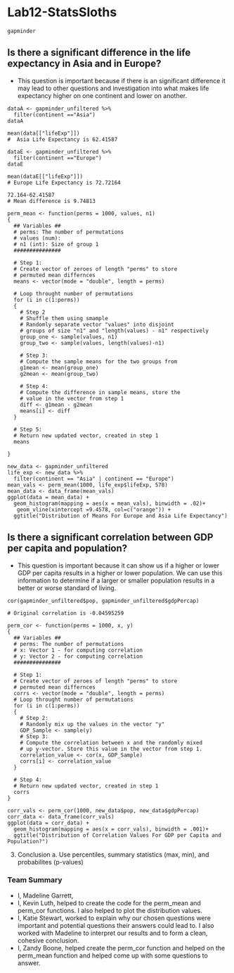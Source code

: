 # Lab12-StatsSloths

```{r}
gapminder
```


## Is there a significant difference in the life expectancy in Asia and in Europe?
* This question is important because if there is an significant difference it may lead to other questions and investigation into what makes life expectancy higher on one continent and lower on another.

```{r}
dataA <- gapminder_unfiltered %>%
  filter(continent =="Asia")
dataA

mean(data[["lifeExp"]])
#  Asia Life Expectancy is 62.41587

dataE <- gapminder_unfiltered %>%
  filter(continent =="Europe")
dataE

mean(dataE[["lifeExp"]])
# Europe Life Expectancy is 72.72164

72.164-62.41587
# Mean difference is 9.74813
```


```{r}
perm_mean <- function(perms = 1000, values, n1)
{
  ## Variables ##
  # perms: The number of permutations 
  # values (num): 
  # n1 (int): Size of group 1
  ###############
  
  # Step 1:
  # Create vector of zeroes of length "perms" to store
  # permuted mean differnces
  means <- vector(mode = "double", length = perms)
  
  # Loop throught number of permutations
  for (i in c(1:perms))
  {
    # Step 2
    # Shuffle them using smample
    # Randomly separate vector "values" into disjoint 
    # groups of size "n1" and "length(values) - n1" respectively
    group_one <- sample(values, n1)
    group_two <- sample(values, length(values)-n1)
    
    # Step 3:
    # Compute the sample means for the two groups from
    g1mean <- mean(group_one)
    g2mean <- mean(group_two)
    
    # Step 4: 
    # Compute the difference in sample means, store the
    # value in the vector from step 1
    diff <- g1mean - g2mean
    means[i] <- diff
  }
  
  # Step 5:
  # Return new updated vector, created in step 1
  means
  
}

new_data <- gapminder_unfiltered
life_exp <- new_data %>%
  filter(continent == "Asia" | continent == "Europe")
mean_vals <- perm_mean(1000, life_exp$lifeExp, 578)
mean_data <- data_frame(mean_vals)
ggplot(data = mean_data) +
  geom_histogram(mapping = aes(x = mean_vals), binwidth = .02)+ 
   geom_vline(xintercept =9.4578, col=c("orange")) +
  ggtitle("Distribution of Means For Europe and Asia Life Expectancy")
```
## Is there a significant correlation between GDP per capita and population? 
* This question is important because it can show us if a higher or lower GDP per capita results in a higher or lower population. We can use this information to determine if a larger or smaller population results in a better or worse standard of living.
```{r}
cor(gapminder_unfiltered$pop, gapminder_unfiltered$gdpPercap)

# Original correlation is -0.04595259
```
```{r}
perm_cor <- function(perms = 1000, x, y)
{
  ## Variables ##
  # perms: The number of permutations 
  # x: Vector 1 - for computing correlation
  # y: Vector 2 - for computing correlation
  ###############
  
  # Step 1:
  # Create vector of zeroes of length "perms" to store
  # permuted mean differnces
  corrs <- vector(mode = "double", length = perms)
  # Loop throught number of permutations
  for (i in c(1:perms))
  {
    # Step 2:
    # Randomly mix up the values in the vector "y"
    GDP_Sample <- sample(y)
    # Step 3:
    # Compute the correlation between x and the randomly mixed
    # up y-vector. Store this value in the vector from step 1.
    correlation_value <- cor(x, GDP_Sample)
    corrs[i] <- correlation_value
  }
  
  # Step 4:
  # Return new updated vector, created in step 1
  corrs
}

corr_vals <- perm_cor(1000, new_data$pop, new_data$gdpPercap)
corr_data <- data_frame(corr_vals)
ggplot(data = corr_data) +
  geom_histogram(mapping = aes(x = corr_vals), binwidth = .001)+
  ggtitle("Distribution of Correlation Values For GDP per Capita and Population?")
```
3. Conclusion 
a. Use percentiles, summary statistics (max, min), and probabilites (p-values)

### Team Summary
* I, Madeline Garrett,
* I, Kevin Luth, helped to create the code for the perm_mean and perm_cor functions. I also helped to plot the distribution values.
* I, Katie Stewart, worked to explain why our chosen questions were important and potential questions their answers could lead to. I also worked with Madeline to interpret our results and to form a clean, cohesive conclusion.
* I, Zandy Boone, helped create the perm_cor function and helped on the perm_mean function and helped come up with some questions to answer.



